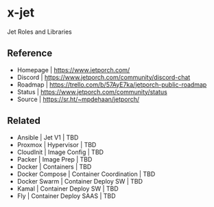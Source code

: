 # x-jet

Jet Roles and Libraries

## Reference 

- Homepage | https://www.jetporch.com/
- Discord  | https://www.jetporch.com/community/discord-chat
- Roadmap  | https://trello.com/b/57AyE7ka/jetporch-public-roadmap
- Status   | https://www.jetporch.com/community/status
- Source   | https://sr.ht/~mpdehaan/jetporch/

## Related 

- Ansible        | Jet V1                 | TBD
- Proxmox        | Hypervisor             | TBD
- CloudInit      | Image Config           | TBD
- Packer         | Image Prep             | TBD
- Docker         | Containers             | TBD
- Docker Compose | Container Coordination | TBD
- Docker Swarm   | Container Deploy SW    | TBD
- Kamal          | Container Deploy SW    | TBD
- Fly            | Container Deploy SAAS  | TBD
